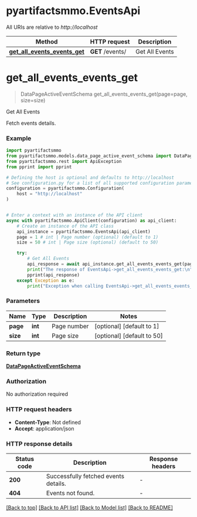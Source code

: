 # pyartifactsmmo.EventsApi

All URIs are relative to *http://localhost*

Method | HTTP request | Description
------------- | ------------- | -------------
[**get_all_events_events_get**](EventsApi.md#get_all_events_events_get) | **GET** /events/ | Get All Events


# **get_all_events_events_get**
> DataPageActiveEventSchema get_all_events_events_get(page=page, size=size)

Get All Events

Fetch events details.

### Example


```python
import pyartifactsmmo
from pyartifactsmmo.models.data_page_active_event_schema import DataPageActiveEventSchema
from pyartifactsmmo.rest import ApiException
from pprint import pprint

# Defining the host is optional and defaults to http://localhost
# See configuration.py for a list of all supported configuration parameters.
configuration = pyartifactsmmo.Configuration(
    host = "http://localhost"
)


# Enter a context with an instance of the API client
async with pyartifactsmmo.ApiClient(configuration) as api_client:
    # Create an instance of the API class
    api_instance = pyartifactsmmo.EventsApi(api_client)
    page = 1 # int | Page number (optional) (default to 1)
    size = 50 # int | Page size (optional) (default to 50)

    try:
        # Get All Events
        api_response = await api_instance.get_all_events_events_get(page=page, size=size)
        print("The response of EventsApi->get_all_events_events_get:\n")
        pprint(api_response)
    except Exception as e:
        print("Exception when calling EventsApi->get_all_events_events_get: %s\n" % e)
```



### Parameters


Name | Type | Description  | Notes
------------- | ------------- | ------------- | -------------
 **page** | **int**| Page number | [optional] [default to 1]
 **size** | **int**| Page size | [optional] [default to 50]

### Return type

[**DataPageActiveEventSchema**](DataPageActiveEventSchema.md)

### Authorization

No authorization required

### HTTP request headers

 - **Content-Type**: Not defined
 - **Accept**: application/json

### HTTP response details

| Status code | Description | Response headers |
|-------------|-------------|------------------|
**200** | Successfully fetched events details. |  -  |
**404** | Events not found. |  -  |

[[Back to top]](#) [[Back to API list]](../README.md#documentation-for-api-endpoints) [[Back to Model list]](../README.md#documentation-for-models) [[Back to README]](../README.md)

